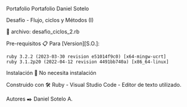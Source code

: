 Portafolio
Portafolio Daniel Sotelo

Desafío - Flujo, ciclos y Métodos (I) 

🚀 archivo: desafio_ciclos_2.rb

Pre-requisitos 📋
Para [Version][S.O.]:

    ruby 3.2.2 (2023-03-30 revision e51014f9c0) [x64-mingw-ucrt]
    ruby 3.1.2p20 (2022-04-12 revision 4491bb740a) [x86_64-linux]
    
Instalación 🔧
No necesita instalación


Construido con 🛠️
Ruby -
Visual Studio Code - Editor de texto utilizado.

Autores ✒️
Daniel Sotelo A.